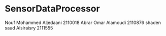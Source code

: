 # SensorDataProcessor
Nouf Mohammed Aljedaani 2110018
Abrar Omar Alamoudi 2110876
shaden saud Alsiraisry 2111555

